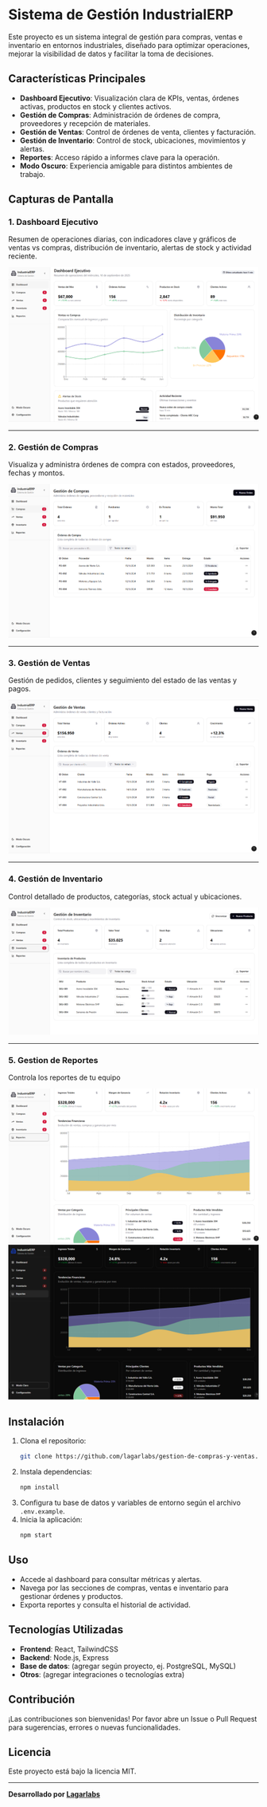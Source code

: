 # Sistema de Gestión IndustrialERP

Este proyecto es un sistema integral de gestión para compras, ventas e inventario en entornos industriales, diseñado para optimizar operaciones, mejorar la visibilidad de datos y facilitar la toma de decisiones.

## Características Principales

- **Dashboard Ejecutivo**: Visualización clara de KPIs, ventas, órdenes activas, productos en stock y clientes activos.
- **Gestión de Compras**: Administración de órdenes de compra, proveedores y recepción de materiales.
- **Gestión de Ventas**: Control de órdenes de venta, clientes y facturación.
- **Gestión de Inventario**: Control de stock, ubicaciones, movimientos y alertas.
- **Reportes**: Acceso rápido a informes clave para la operación.
- **Modo Oscuro**: Experiencia amigable para distintos ambientes de trabajo.

## Capturas de Pantalla

### 1. Dashboard Ejecutivo

Resumen de operaciones diarias, con indicadores clave y gráficos de ventas vs compras, distribución de inventario, alertas de stock y actividad reciente.

![Dashboard Ejecutivo](./images/1.png)

---

### 2. Gestión de Compras

Visualiza y administra órdenes de compra con estados, proveedores, fechas y montos.

![Gestión de Compras](./images/2.png)

---

### 3. Gestión de Ventas

Gestión de pedidos, clientes y seguimiento del estado de las ventas y pagos.

![Gestión de Ventas](./images/3.png)

---

### 4. Gestión de Inventario

Control detallado de productos, categorías, stock actual y ubicaciones.

![Gestión de Inventario](./images/4.png)

---

### 5. Gestion de Reportes

Controla los reportes de tu equipo

![Gestion de Reportes](./images/5.png)
![Gestion de Reportes](./images/5-modo_oscuro.png)

## Instalación

1. Clona el repositorio:
   ```bash
   git clone https://github.com/lagarlabs/gestion-de-compras-y-ventas.git
   ```
2. Instala dependencias:
   ```bash
   npm install
   ```
3. Configura tu base de datos y variables de entorno según el archivo `.env.example`.
4. Inicia la aplicación:
   ```bash
   npm start
   ```

## Uso

- Accede al dashboard para consultar métricas y alertas.
- Navega por las secciones de compras, ventas e inventario para gestionar órdenes y productos.
- Exporta reportes y consulta el historial de actividad.

## Tecnologías Utilizadas

- **Frontend**: React, TailwindCSS
- **Backend**: Node.js, Express
- **Base de datos**: (agregar según proyecto, ej. PostgreSQL, MySQL)
- **Otros**: (agregar integraciones o tecnologías extra)

## Contribución

¡Las contribuciones son bienvenidas! Por favor abre un Issue o Pull Request para sugerencias, errores o nuevas funcionalidades.

## Licencia

Este proyecto está bajo la licencia MIT.

---

**Desarrollado por [Lagarlabs](https://github.com/lagarlabs)**
